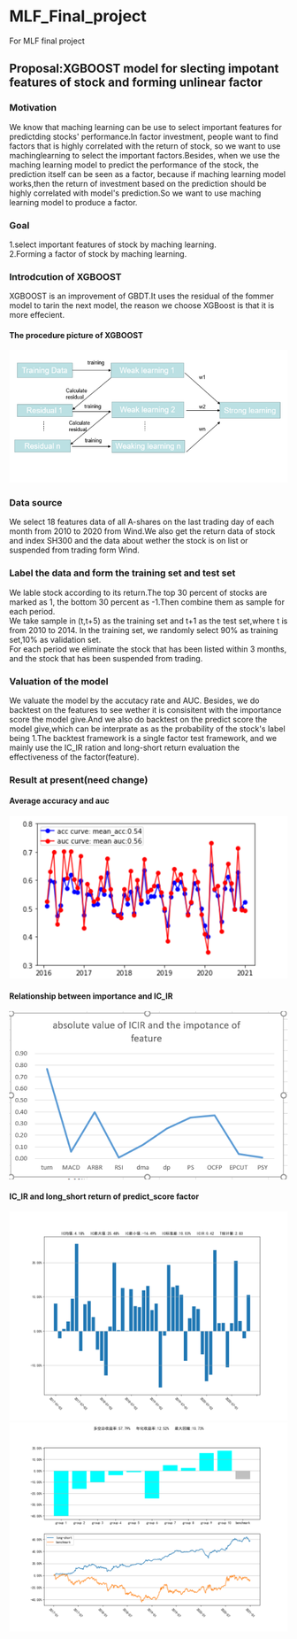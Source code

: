 # MLF_Final_project
For MLF final project
## Proposal:XGBOOST model for slecting impotant features of stock and forming  unlinear factor 
### Motivation
We know that maching learning can be use to select important features for predictding stocks' performance.In factor investment, people want to find factors that is highly correlated with the return of stock, so we want to use machinglearning to  select the important factors.Besides, when we use the maching learning model to predict the performance of the stock, the prediction itself can be seen as a factor, because if maching learning model works,then the return of investment based on the prediction should be highly correlated with model's prediction.So we want to use maching learning model to produce a factor.
### Goal
1.select important features of stock by maching learning.  
2.Forming a factor of stock by maching learning.
### Introdcution of XGBOOST
XGBOOST is an improvement of GBDT.It uses the residual of the fommer model to tarin the next model, the reason we choose XGBoost is that it is more effecient.  
#### The procedure picture of XGBOOST
![image text](https://github.com/RAY185/MLF_Final_project/blob/main/result_summary_img/363bb7633db44dc6a7b801941326631.png)
### Data source
We select 18 features data of all A-shares on the last trading day of each month from 2010 to 2020 from Wind.We also get the return data of stock and index SH300 and the data  about wether the stock is on list or suspended from trading form Wind. 
### Label the data and form the training set and test set 
We lable stock according to its return.The top 30 percent of stocks are marked as 1, the bottom 30 percent as -1.Then combine them as sample for each period.  
We take sample in (t,t+5) as the training set and t+1 as the test set,where t is from 2010 to 2014. In the training set, we randomly select 90% as training set,10% as validation set.  
For each period we eliminate the stock that has been listed within 3 months, and the stock that has been suspended from trading.
### Valuation of the model 
We valuate the model by the accutacy rate and AUC. Besides, we do backtest on the features to see wether it is consisitent with the importance score the model give.And we also do backtest on the predict score the model give,which can be interprate as as the probability of the stock's label being 1.The backtest framework is a single factor test framework, and we mainly use the IC_IR ration and long-short return evaluation the effectiveness of the factor(feature). 
### Result at present(need change)
#### Average accuracy and auc
![image text](https://github.com/RAY185/MLF_Final_project/blob/main/result_summary_img/82071ea694abc377282ef994e907471.png)
#### Relationship between importance and IC_IR
![image text](https://github.com/RAY185/MLF_Final_project/blob/main/result_summary_img/473a32f914178b92667ed7267edf3ed.png)
#### IC_IR and long_short return of predict_score factor
![image text](https://github.com/RAY185/MLF_Final_project/blob/main/result_summary_img/IC_predict_score_final_m.png)
![image text](https://github.com/RAY185/MLF_Final_project/blob/main/result_summary_img/L-S_predict_score_final_m.png)
